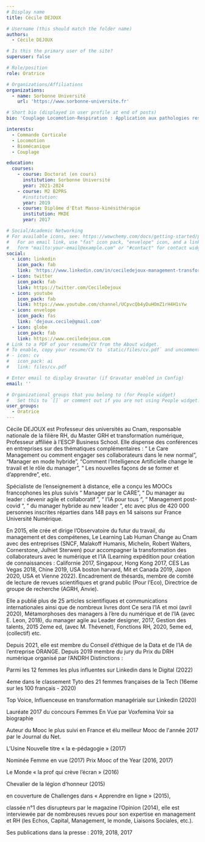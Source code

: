 ```yaml
---
# Display name
title: Cécile DEJOUX

# Username (this should match the folder name)
authors:
  - Cécile DEJOUX

# Is this the primary user of the site?
superuser: false

# Role/position
role: Oratrice

# Organizations/Affiliations
organizations:
  - name: Sorbonne Université
    url: 'https://www.sorbonne-universite.fr'

# Short bio (displayed in user profile at end of posts)
bio: 'Couplage Locomotion-Respiration : Application aux pathologies respiratoires chroniques'

interests:
  - Commande Corticale
  - Locomotion
  - Biomécanique
  - Couplage

education:
  courses:
    - course: Doctorat (en cours)
      institution: Sorbonne Université
      year: 2021-2024
    - course: M2 B2PRS
      #institution: 
      year: 2019
    - course: Diplôme d'Etat Masso-kinésithérapie
      institution: MKDE
      year: 2017

# Social/Academic Networking
# For available icons, see: https://wowchemy.com/docs/getting-started/page-builder/#icons
#   For an email link, use "fas" icon pack, "envelope" icon, and a link in the
#   form "mailto:your-email@example.com" or "#contact" for contact widget.
social:
  - icon: linkedin
    icon_pack: fab
    link: 'https://www.linkedin.com/in/ceciledejoux-management-transformation-innovation/'
  - icon: twitter
    icon_pack: fab
    link: https://twitter.com/CecileDejoux
  - icon: youtube
    icon_pack: fab
    link: https://www.youtube.com/channel/UCpvcQb4yDuHOmZ1rH4H1sYw
  - icon: envelope
    icon_pack: fas
    link: 'dejoux.cecile@gmail.com'
  - icon: globe
    icon_pack: fab
    link: https://www.ceciledejoux.com
# Link to a PDF of your resume/CV from the About widget.
# To enable, copy your resume/CV to `static/files/cv.pdf` and uncomment the lines below.
# - icon: cv
#   icon_pack: ai
#   link: files/cv.pdf

# Enter email to display Gravatar (if Gravatar enabled in Config)
email: ''

# Organizational groups that you belong to (for People widget)
#   Set this to `[]` or comment out if you are not using People widget.
user_groups:
  - Oratrice
---
```


Cécile DEJOUX est Professeur des universités au Cnam, responsable nationale de la filière RH, du Master GRH et transformation numérique, Professeur affiliée à l’ESCP Business School. Elle dispense des conférences en entreprises sur des thématiques complémentaires : “ Le Care Management ou comment engager ses collaborateurs dans le new normal”, “Manager en mode hybride”,  “Comment l’Intelligence Artificielle change le travail et le rôle du manager”, “ Les nouvelles façons de se former et d’apprendre”, etc.

Spécialiste de l’enseignement à distance, elle a conçu les MOOCs francophones les plus suivis “ Manager par le CARE”, “ Du manager au leader : devenir agile et collaboratif ”, “ l’IA pour tous “, “ Management post-covid “, “ du manager hybride au new leader “, etc avec plus de 420 000 personnes inscrites réparties dans 148 pays en 14 saisons sur France Université Numérique.

En 2015, elle crée et dirige l’Observatoire du futur du travail, du management et des compétenes,  Le Learning Lab Human Change au Cnam avec des entreprises (SNCF, Malakoff Humanis, Michelin, Robert Walters, Cornerstone, Julhiet Sterwen) pour accompagner la transformation des collaborateurs avec le numérique et l’IA (Learning expédition pour création de connaissances : Californie 2017, Singapour, Hong Kong 2017, CES Las Vegas 2018, Chine 2019, USA boston harvard, Mit et Canada 2019, Japon 2020, USA et Vienne 2022). Encadrement de thésards, membre de comité de lecture de revues scientifiques et grand public (Pour l’Eco), Directrice de groupe de recherche (AGRH, Anvie).

Elle a publié plus de 25 articles scientifiques et communications internationales ainsi que de nombreux livres dont Ce sera l’IA et moi (avril 2020), Métamorphoses des managers à l’ère du numérique et de l’IA (avec E. Leon, 2018), du manager agile au Leader designer, 2017, Gestion des talents, 2015 2eme ed, (avec M. Thévenet), Fonctions RH, 2020, 5eme ed, (collectif) etc.

Depuis 2021, elle est membre du Conseil d’éthique de la Data et de l’IA de l’entreprise ORANGE. 
Depuis 2019 membre du jury du Prix du DRH numérique organisé par l’ANDRH
Distinctions : 

Parmi les 12 femmes les plus influentes sur Linkedin dans le Digital (2022)

4eme dans le classement Tyto des 21 femmes françaises de la Tech (16eme sur les 100 français - 2020)

Top Voice, Influenceuse en transformation managériale sur Linkedin (2020)

Lauréate 2017 du concours Femmes En Vue par Voxfemina Voir sa biographie

Auteur du Mooc le plus suivi en France et élu meilleur Mooc de l'année 2017 par le Journal du Net. 

L’Usine Nouvelle titre « la e-pédagogie » (2017)

Nominée Femme en vue (2017) Prix Mooc of the Year (2016, 2017)

Le Monde « la prof qui crève l’écran » (2016)

Chevalier de la légion d’honneur (2015)

en couverture de Challenges dans « Apprendre en ligne » (2015),

 classée n°1 des disrupteurs par le magazine l’Opinion (2014), elle est interviewée par de nombreuses revues pour son expertise en management et RH (les Echos, Capital, Management, le monde, Liaisons Sociales, etc.).

Ses publications dans la presse : 2019, 2018, 2017